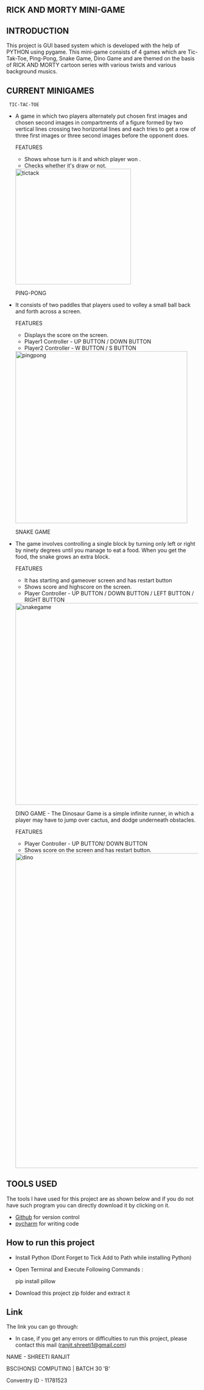 ## RICK AND MORTY  MINI-GAME 


## INTRODUCTION 
This project is GUI based system which is developed with the help of PYTHON using pygame. This mini-game consists of 4 games which are Tic-Tak-Toe, Ping-Pong,  Snake Game,
Dino Game and are themed on the basis of RICK AND MORTY cartoon series with various twists and various background musics.


## CURRENT MINIGAMES


     TIC-TAC-TOE 
   - A game in which two players alternately put chosen first images and chosen second images in compartments of a figure formed by two vertical lines crossing two
     horizontal lines and each tries to get a row  of three first images or three second images before the opponent does.
     
     FEATURES
     - Shows whose turn is it and which player won . 
     - Checks whether it's draw or not.  


     <img width="303" alt="tictack" src="https://user-images.githubusercontent.com/82461960/135750881-3e4ca8c9-d012-42dc-b716-7a026e1015a3.png">

   
     PING-PONG 
   - It consists of two paddles that players used to volley a small ball back and forth across a screen. 
   
     FEATURES 
     - Displays the score on the screen. 
     - Player1 Controller - UP BUTTON / DOWN BUTTON 
     - Player2 Controller - W BUTTON / S BUTTON 

 
     <img width="451" alt="pingpong" src="https://user-images.githubusercontent.com/82461960/135750891-55629546-25d0-4e17-bee0-76a89a2eb47b.png">

     
     SNAKE GAME 
   - The game involves controlling a single block  by turning only left or right by ninety degrees until you manage to eat a food. When you get the food, the snake grows an        extra block.
   
     FEATURES 
     - It has starting and gameover screen and has restart button
     - Shows score and highscore on the screen. 
     - Player Controller - UP BUTTON / DOWN BUTTON / LEFT BUTTON / RIGHT BUTTON
     
     
     <img width="529" alt="snakegame" src="https://user-images.githubusercontent.com/82461960/135750901-9867bd18-874f-4f7a-bbe6-4b7c7a5ebaca.png">

      
     DINO GAME 
    - The Dinosaur Game is a simple infinite runner, in which a player may have to jump over cactus, and dodge underneath obstacles.

     FEATURES 
     - Player Controller - UP BUTTON/ DOWN BUTTON 
     - Shows score on the screen and has restart button. 
     
     
     <img width="825" alt="dino" src="https://user-images.githubusercontent.com/82461960/135750959-0a77c0ed-eb15-44a1-a08e-746b42a68c0a.png">


## TOOLS USED
The tools I have used for this project are as shown below and if you do not have such program you can directly download it by clicking on it.
-  [Github](https://github.com) for version control
-  [pycharm](https://www.jetbrains.com/pycharm/download/download-thanks.html?platform=windows) for writing code

## How to run this project 

- Install Python (Dont Forget to Tick Add to Path while installing Python)
- Open Terminal and Execute Following Commands :


  pip install pillow
  
- Download this project zip folder and extract it

## Link
The link you can go through:
- In case, if you get any errors or difficulties to run this project, please contact  this mail (ranjit.shreeti1@gmail.com)

NAME - SHREETI RANJIT 


BSC(HONS) COMPUTING |  BATCH 30 'B' 


Conventry ID - 11781523 
